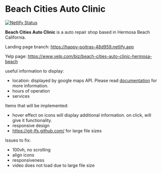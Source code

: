 # Beach Cities Auto Clinic

[![Netlify Status](https://api.netlify.com/api/v1/badges/071fc44b-1efd-41a5-ac48-7a7f9bd31000/deploy-status)](https://app.netlify.com/sites/happy-poitras-48d959/deploys)

**Beach Cities Auto Clinic** is a auto repair shop based in Hermosa Beach California.

Landing page branch: https://happy-poitras-48d959.netlify.app

Yelp page: https://www.yelp.com/biz/beach-cities-auto-clinic-hermosa-beach

useful information to display:

- location: displayed by google maps API. Please read [documentation](https://developers.google.com/maps/documentation/javascript/overview) for more information.
- hours of operation
- services

Items that will be implemented:

- hover effect on icons will display additional information. on click, will give it functionality.
- responsive design
- https://git-lfs.github.com/ for large file sizes

Issues to fix:

- 100vh, no scrolling
- align icons
- responsiveness
- video does not load due to large file size
